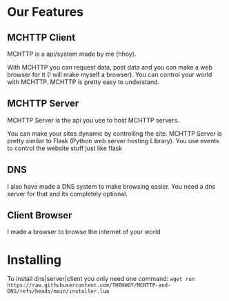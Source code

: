 # Our Features

## MCHTTP Client

MCHTTP is a api/system made by me (hhoy).

With MCHTTP you can request data, post data and you can make a web browser for it (I will make myself a browser). You can control your world with MCHTTP. MCHTTP is pretty easy to understand.

## MCHTTP Server

MCHTTP Server is the api you use to host MCHTTP servers.

You can make your sites dynamic by controlling the site. MCHTTP Server is pretty similar to Flask (Python web server hosting Library). You use events to control the website stuff just like flask

## DNS

I also have made a DNS system to make browsing easier. You need a dns server for that and its completely optional.

## Client Browser

I made a browser to browse the internet of your world

# Installing

To install dns|server|client you only need one command: `wget run https://raw.githubusercontent.com/THEHHOY/MCHTTP-and-DNS/refs/heads/main/installer.lua`
